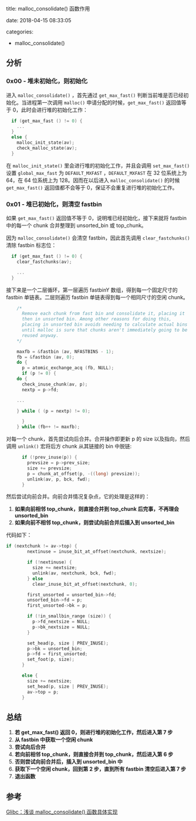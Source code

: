 
title: malloc_consolidate() 函数作用

date: 2018-04-15 08:33:05

categories:
- malloc_consolidate()


## 分析

### 0x00 - 堆未初始化，则初始化

进入 `malloc_consolidate()` ，首先通过 `get_max_fast()` 判断当前堆是否已经初始化。当进程第一次调用 `malloc()` 申请分配的时候，`get_max_fast()` 返回值等于 0，此时会进行堆的初始化工作：

```c
  if (get_max_fast () != 0) {
    ...
  }
  else {
    malloc_init_state(av);
    check_malloc_state(av);
  }
```

在 `malloc_init_state()` 里会进行堆的初始化工作，并且会调用 `set_max_fast()` 设置 `global_max_fast` 为 `DEFAULT_MXFAST` ，`DEFAULT_MXFAST` 在 32 位系统上为 64，在 64 位系统上为 128。因而在以后进入 `malloc_consolidate()` 的时候 `get_max_fast()` 返回值都不会等于 0，保证不会重复进行堆的初始化工作。

### 0x01 - 堆已初始化，则清空 fastbin

如果 `get_max_fast()` 返回值不等于 0，说明堆已经初始化，接下来就将 fastbin 中的每一个 chunk 合并整理到 unsorted_bin 或 top_chunk。

因为 `malloc_consolidate()` 会清空 fastbin，因此首先调用 `clear_fastchunks()` 清除 fastbin 标志位：

```c
  if (get_max_fast () != 0) {
    clear_fastchunks(av);

    ...
  }
```

接下来是一个二层循环，第一层遍历 fastbinY 数组，得到每一个固定尺寸的 fastbin 单链表。二层则遍历 fastbin 单链表得到每一个相同尺寸的空闲 chunk。

```c
    /*
      Remove each chunk from fast bin and consolidate it, placing it
      then in unsorted bin. Among other reasons for doing this,
      placing in unsorted bin avoids needing to calculate actual bins
      until malloc is sure that chunks aren't immediately going to be
      reused anyway.
    */

    maxfb = &fastbin (av, NFASTBINS - 1);
    fb = &fastbin (av, 0);
    do {
      p = atomic_exchange_acq (fb, NULL);
      if (p != 0) {
    do {
      check_inuse_chunk(av, p);
      nextp = p->fd;

    ...

    } while ( (p = nextp) != 0);

      }
    } while (fb++ != maxfb);
```

对每一个 chunk，首先尝试向后合并。合并操作即更新 p 的 size 以及指向，然后调用 `unlink()` 宏将后方 chunk 从其链接的 bin 中脱链:

```c
      if (!prev_inuse(p)) {
        prevsize = p->prev_size;
        size += prevsize;
        p = chunk_at_offset(p, -((long) prevsize));
        unlink(av, p, bck, fwd);
      }
```

然后尝试向前合并。向前合并情况复杂点，它的处理是这样的：

1. **如果向前相邻 top_chunk，则直接合并到 top_chunk 后完事，不再理会 unsorted_bin**
2. **如果向前不相邻 top_chunk，则尝试向前合并后插入到 unsorted_bin**

代码如下：

```c
if (nextchunk != av->top) {
        nextinuse = inuse_bit_at_offset(nextchunk, nextsize);

        if (!nextinuse) {
          size += nextsize;
          unlink(av, nextchunk, bck, fwd);
        } else
          clear_inuse_bit_at_offset(nextchunk, 0);

        first_unsorted = unsorted_bin->fd;
        unsorted_bin->fd = p;
        first_unsorted->bk = p;

        if (!in_smallbin_range (size)) {
          p->fd_nextsize = NULL;
          p->bk_nextsize = NULL;
        }

        set_head(p, size | PREV_INUSE);
        p->bk = unsorted_bin;
        p->fd = first_unsorted;
        set_foot(p, size);
      }

      else {
        size += nextsize;
        set_head(p, size | PREV_INUSE);
        av->top = p;
      }
```

## 总结

1. **若 get_max_fast() 返回 0，则进行堆的初始化工作，然后进入第 7 步**
2. **从 fastbin 中获取一个空闲 chunk**
3. **尝试向后合并**
4. **若向前相邻 top_chunk，则直接合并到 top_chunk，然后进入第 6 步**
5. **否则尝试向前合并后，插入到 unsorted_bin 中**
6. **获取下一个空闲 chunk，回到第 2 步，直到所有 fastbin 清空后进入第 7 步**
7. **退出函数**



## 参考

[Glibc：浅谈 malloc_consolidate() 函数具体实现](https://blog.csdn.net/plus_re/article/details/79265805)

